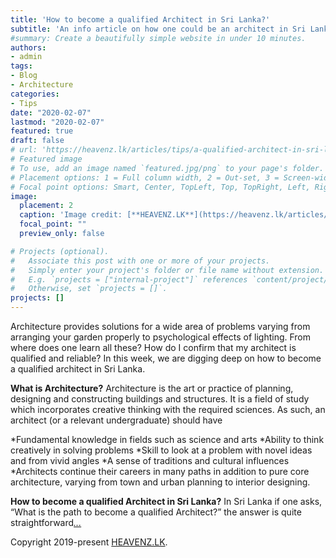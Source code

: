 ```yaml
---
title: 'How to become a qualified Architect in Sri Lanka?'
subtitle: 'An info article on how one could be an architect in Sri Lanka'
#summary: Create a beautifully simple website in under 10 minutes.
authors:
- admin
tags:
- Blog
- Architecture
categories:
- Tips
date: "2020-02-07"
lastmod: "2020-02-07"
featured: true
draft: false
# url: 'https://heavenz.lk/articles/tips/a-qualified-architect-in-sri-lanka/'
# Featured image
# To use, add an image named `featured.jpg/png` to your page's folder.
# Placement options: 1 = Full column width, 2 = Out-set, 3 = Screen-width
# Focal point options: Smart, Center, TopLeft, Top, TopRight, Left, Right, BottomLeft, Bottom, BottomRight
image:
  placement: 2
  caption: 'Image credit: [**HEAVENZ.LK**](https://heavenz.lk/articles/tips/a-qualified-architect-in-sri-lanka/)'
  focal_point: ""
  preview_only: false

# Projects (optional).
#   Associate this post with one or more of your projects.
#   Simply enter your project's folder or file name without extension.
#   E.g. `projects = ["internal-project"]` references `content/project/deep-learning/index.md`.
#   Otherwise, set `projects = []`.
projects: []
---
```


Architecture provides solutions for a wide area of problems varying from arranging your garden properly to psychological effects of lighting. From where does one learn all these? How do I confirm that my architect is qualified and reliable? In this week, we are digging deep on how to become a qualified architect in Sri Lanka.

**What is Architecture?**
Architecture is the art or practice of planning, designing and constructing buildings and structures. It is a field of study which incorporates creative thinking with the required sciences. As such, an architect (or a relevant undergraduate) should have

*Fundamental knowledge in fields such as science and arts
*Ability to think creatively in solving problems
*Skill to look at a problem with novel ideas and from vivid angles
*A sense of traditions and cultural influences
*Architects continue their careers in many paths in addition to pure core architecture, varying from town and urban planning to interior designing.

**How to become a qualified Architect in Sri Lanka?**
In Sri Lanka if one asks, “What is the path to become a qualified Architect?” the answer is quite straightforward[*...*](https://heavenz.lk/articles/tips/a-qualified-architect-in-sri-lanka/)


Copyright 2019-present [HEAVENZ.LK](https://heavenz.lk).


